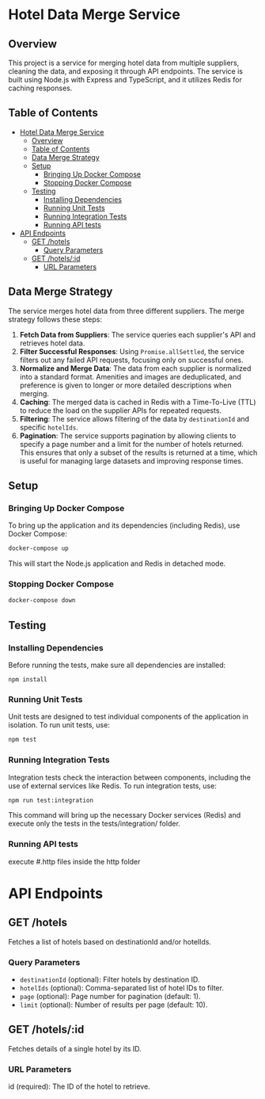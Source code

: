 # Hotel Data Merge Service

## Overview

This project is a service for merging hotel data from multiple suppliers, cleaning the data, and exposing it through API endpoints. The service is built using Node.js with Express and TypeScript, and it utilizes Redis for caching responses.

## Table of Contents

- [Hotel Data Merge Service](#hotel-data-merge-service)
  - [Overview](#overview)
  - [Table of Contents](#table-of-contents)
  - [Data Merge Strategy](#data-merge-strategy)
  - [Setup](#setup)
    - [Bringing Up Docker Compose](#bringing-up-docker-compose)
    - [Stopping Docker Compose](#stopping-docker-compose)
  - [Testing](#testing)
    - [Installing Dependencies](#installing-dependencies)
    - [Running Unit Tests](#running-unit-tests)
    - [Running Integration Tests](#running-integration-tests)
    - [Running API tests](#running-api-tests)
- [API Endpoints](#api-endpoints)
  - [GET /hotels](#get-hotels)
    - [Query Parameters](#query-parameters)
  - [GET /hotels/:id](#get-hotelsid)
    - [URL Parameters](#url-parameters)

## Data Merge Strategy

The service merges hotel data from three different suppliers. The merge strategy follows these steps:

1. **Fetch Data from Suppliers**: The service queries each supplier's API and retrieves hotel data.
2. **Filter Successful Responses**: Using `Promise.allSettled`, the service filters out any failed API requests, focusing only on successful ones.
3. **Normalize and Merge Data**: The data from each supplier is normalized into a standard format. Amenities and images are deduplicated, and preference is given to longer or more detailed descriptions when merging.
4. **Caching**: The merged data is cached in Redis with a Time-To-Live (TTL) to reduce the load on the supplier APIs for repeated requests.
5. **Filtering**: The service allows filtering of the data by `destinationId` and specific `hotelIds`.
6. **Pagination**: The service supports pagination by allowing clients to specify a page number and a limit for the number of hotels returned. This ensures that only a subset of the results is returned at a time, which is useful for managing large datasets and improving response times.
## Setup
### Bringing Up Docker Compose

To bring up the application and its dependencies (including Redis), use Docker Compose:

```bash
docker-compose up
```

This will start the Node.js application and Redis in detached mode.

### Stopping Docker Compose

```bash
docker-compose down
```

## Testing
### Installing Dependencies
Before running the tests, make sure all dependencies are installed:
```
npm install
```

### Running Unit Tests
Unit tests are designed to test individual components of the application in isolation. To run unit tests, use:

```bash
npm test
```

### Running Integration Tests
Integration tests check the interaction between components, including the use of external services like Redis. To run integration tests, use:

```bash
npm run test:integration
```
This command will bring up the necessary Docker services (Redis) and execute only the tests in the tests/integration/ folder.

### Running API tests
execute #.http files inside the http folder

# API Endpoints
## GET /hotels
Fetches a list of hotels based on destinationId and/or hotelIds.

### Query Parameters
- `destinationId` (optional): Filter hotels by destination ID.
- `hotelIds` (optional): Comma-separated list of hotel IDs to filter.
- `page` (optional): Page number for pagination (default: 1).
- `limit` (optional): Number of results per page (default: 10).

## GET /hotels/:id
Fetches details of a single hotel by its ID.

### URL Parameters
id (required): The ID of the hotel to retrieve.
